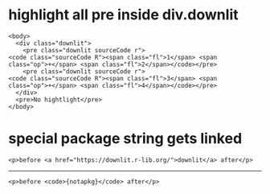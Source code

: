 # highlight all pre inside div.downlit

    <body>
      <div class="downlit">
        <pre class="downlit sourceCode r">
    <code class="sourceCode R"><span class="fl">1</span> <span class="op">+</span> <span class="fl">2</span></code></pre>
        <pre class="downlit sourceCode r">
    <code class="sourceCode R"><span class="fl">3</span> <span class="op">+</span> <span class="fl">4</span></code></pre>
      </div>
      <pre>No hightlight</pre>
    </body>

# special package string gets linked

    <p>before <a href="https://downlit.r-lib.org/">downlit</a> after</p>

---

    <p>before <code>{notapkg}</code> after</p>


